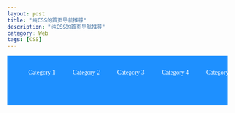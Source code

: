 ```yaml
---
layout: post
title: "纯CSS的首页导航推荐"
description: "纯CSS的首页导航推荐"
category: Web
tags: [CSS]
---
```


<style type="text/css">
ul,  li{
  margin: 0; padding: 0; border: 0;
}

.navigation{
	width:600px;
	font-family: Verdana;
	background-color: #1e90ff;
	margin:0 auto;
	padding: 0;
	text-align: left;
	position:relative;
	z-index:5;
}

.navigation ul li:hover > ul {
	display: block;
}


.navigation ul {
	background: #1e90ff; 
	list-style: none;
	position: relative;
	display: inline-table;
}
.navigation ul li {
	float: left;
}
.navigation ul li:hover {
	background: #fff;
}
.navigation ul li:hover .primary_a {
	color: #1e90ff;
}

.navigation ul li a {
	display: block; padding: 15px 20px;
	color: #fff; text-decoration: none;
	font-size:14px;
}
			
		
.navigation ul ul {
	display:none;
	background: #fff; padding: 0;
	position: absolute; top: 95%;
	z-index:20;
}
.navigation ul ul li {
	background: #1e90ff; 
	color:#fff;
	float: none; 
	border-top: 1px dashed gray;
	position: relative;
	z-index:20;
}
.navigation ul ul li a {
	padding: 15px 18px;
	color: #fff; text-decoration: none;
	font-size:12px;
}	
.navigation ul ul li a:hover {
	background: #fff;
	color:#1e90ff;
}
		
</style>
<pre>
<div class="navigation">
		<ul>
			<li><a class="primary_a" href="#">Category 1</a>
				<ul>
					<li><a href="#">Category 1_1</a></li>
					<li><a href="#">Category 1_2</a></li>
					<li><a href="#">Category 1_3</a></li>
					<li><a href="#">Category 1_4</a></li>
					<li><a href="#">Category 1_5</a></li>				
				</ul>
			</li>
			<li><a class="primary_a" href="#">Category 2</a>
				<ul>
					<li><a href="#">Category 2_1</a></li>
					<li><a href="#">Category 2_2</a></li>
					<li><a href="#">Category 2_3</a></li>
					<li><a href="#">Category 2_4</a></li>
					<li><a href="#">Category 2_5</a></li>	
				</ul>
			</li>
			<li><a class="primary_a" href="#">Category 3</a>
				<ul>
					<li><a href="#">Category 3_1</a></li>
					<li><a href="#">Category 3_2</a></li>
					<li><a href="#">Category 3_3</a></li>
				</ul>
			</li>
			<li><a class="primary_a" href="#">Category 4</a>
				<ul>
					<li><a href="#">Category 4_1</a></li>
					<li><a href="#">Category 4_2</a></li>
				</ul>
			</li>
			<li><a class="primary_a" href="#">Category 5</a>
				<ul>
					<li><a href="#">Category 5_1</a></li>
					<li><a href="#">Category 5_2</a></li>
					<li><a href="#">Category 5_3</a></li>
				</ul>
			</li>
		</ul>
</div>
</pre>
